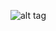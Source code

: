 ![alt tag](http://media.tumblr.com/2b66cae1a3953e28a213e4f87d895310/tumblr_inline_nlc5oagrIv1r79k32.gif)
